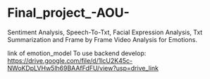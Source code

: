# Final_project_-AOU-
Sentiment Analysis, Speech-To-Txt, Facial Expression Analysis, Txt Summarization and Frame by Frame Video Analysis for Emotions.

link of emotion_model To use backend develop: https://drive.google.com/file/d/1lcU2K45c-NWoKDpLVHw5lh69BAAfFdFU/view?usp=drive_link
